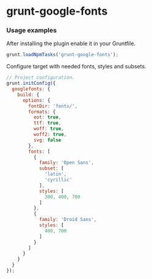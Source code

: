 # grunt-google-fonts

### Usage examples

After installing the plugin enable it in your Gruntfile.
```js
grunt.loadNpmTasks('grunt-google-fonts');
```

Configure target with needed fonts, styles and subsets. 
```js
// Project configuration.
grunt.initConfig({
  googlefonts: {
    build: {
      options: {
        fontDir: 'fonts/',
        formats: {
          eot: true,
          ttf: true,
          woff: true,
          woff2: true,
          svg: false
        },
        fonts: [
          {
            family: 'Open Sans',
            subset: [
              'latin',
              'cyrillic'
            ],
            styles: [
              300, 400, 700
            ]
          },
          {
            family: 'Droid Sans',
            styles: [
              400, 700
            ]
          }
        ]
      }
    }
  }
});
```